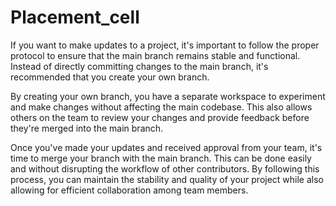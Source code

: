 # Placement_cell

If you want to make updates to a project, it's important to follow the proper protocol to ensure that the main branch remains stable and functional. Instead of directly committing changes to the main branch, it's recommended that you create your own branch.

By creating your own branch, you have a separate workspace to experiment and make changes without affecting the main codebase. This also allows others on the team to review your changes and provide feedback before they're merged into the main branch.

Once you've made your updates and received approval from your team, it's time to merge your branch with the main branch. This can be done easily and without disrupting the workflow of other contributors. By following this process, you can maintain the stability and quality of your project while also allowing for efficient collaboration among team members.
